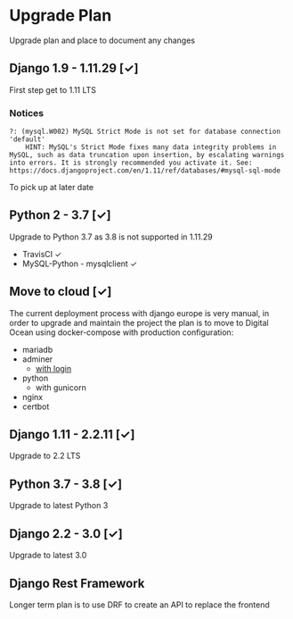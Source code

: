 # Upgrade Plan

Upgrade plan and place to document any changes

## Django 1.9 - 1.11.29 [&check;]

First step get to 1.11 LTS

### Notices

```
?: (mysql.W002) MySQL Strict Mode is not set for database connection 'default'
	HINT: MySQL's Strict Mode fixes many data integrity problems in MySQL, such as data truncation upon insertion, by escalating warnings into errors. It is strongly recommended you activate it. See: https://docs.djangoproject.com/en/1.11/ref/databases/#mysql-sql-mode
```

To pick up at later date

## Python 2 - 3.7 [&check;]

Upgrade to Python 3.7 as 3.8 is not supported in 1.11.29

* TravisCI &check;
* MySQL-Python - mysqlclient &check;

## Move to cloud [&check;]

The current deployment process with django europe is very manual,
in order to upgrade and maintain the project the plan is to move
to Digital Ocean using docker-compose with production configuration:

* mariadb
* adminer
  * [with login](https://www.adminer.org/en/extension/)
* python
  * with gunicorn
* nginx
* certbot

## Django 1.11 - 2.2.11 [&check;]

Upgrade to 2.2 LTS

## Python 3.7 - 3.8 [&check;]

Upgrade to latest Python 3

## Django 2.2 - 3.0 [&check;]

Upgrade to latest 3.0

## Django Rest Framework

Longer term plan is to use DRF to create an API to replace the frontend